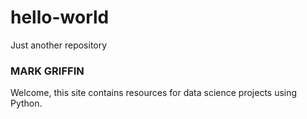 # hello-world
Just another repository

### MARK GRIFFIN

Welcome, this site contains resources for data science projects using Python.  
